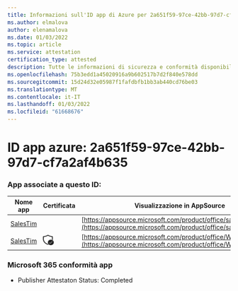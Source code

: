 ```yaml
---
title: Informazioni sull'ID app di Azure per 2a651f59-97ce-42bb-97d7-cf7a2af4b635
ms.author: elmalova
author: elenamalova
ms.date: 01/03/2022
ms.topic: article
ms.service: attestation
certification_type: attested
description: Tutte le informazioni di sicurezza e conformità disponibili per 2a651f59-97ce-42bb-97d7-cf7a2af4b635.
ms.openlocfilehash: 75b3edd1a45020916a9b602517b7d2f840e578dd
ms.sourcegitcommit: 15d24d32e05987f1fafdbfb1bb3ab440cd76be03
ms.translationtype: MT
ms.contentlocale: it-IT
ms.lasthandoff: 01/03/2022
ms.locfileid: "61668676"
---
```

# <a name="azure-app-id-2a651f59-97ce-42bb-97d7-cf7a2af4b635"></a>ID app azure: 2a651f59-97ce-42bb-97d7-cf7a2af4b635


### <a name="apps-associated-with-this-id"></a>App associate a questo ID:
| **Nome app** | **Certificata** | **Visualizzazione in AppSource** |
|--------------|---------------|-----------------------|
| [SalesTim](https://docs.microsoft.com/microsoft-365-app-certification/forward/salestim.salestim) |  | [https://appsource.microsoft.com/product/office/salestim.salestim](https://appsource.microsoft.com/product/office/salestim.salestim) |
| [SalesTim](https://docs.microsoft.com/microsoft-365-app-certification/forward/WA200001393) | <img alt="Certified application badge" src="../media/certified-badge.png" height="25" width="25" /> | [https://appsource.microsoft.com/product/office/WA200001393](https://appsource.microsoft.com/product/office/WA200001393) |

### <a name="microsoft-365-app-compliance-status"></a>Microsoft 365 conformità app
- Publisher Attestaton Status: Completed

